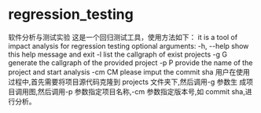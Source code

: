 # regression_testing
软件分析与测试实验
这是一个回归测试工具，使用方法如下：
it is a tool of impact analysis for regression testing
optional arguments:
-h, --help show this help message and exit
-l list the callgraph of exist projects
-g G generate the callgraph of the provided project
-p P provide the name of the project and start analysis
-cm CM please imput the commit sha
用户在使用过程中,首先需要将项目源代码克隆到 projects 文件夹下,然后调用-g 参数生
成项目调用图,然后调用-p 参数指定项目名称,-cm 参数指定版本号,如 commit sha,进
行分析。

